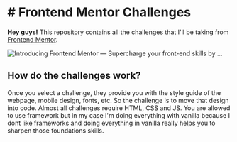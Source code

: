 # # Frontend Mentor Challenges

**Hey guys!**  This repository contains all the challenges that I'll be taking from [Frontend Mentor](https://www.frontendmentor.io/).

![Introducing Frontend Mentor — Supercharge your front-end skills by ...](https://hackernoon.com/hn-images/1*-hIB6UEfk3CAJhpcYYkauw.png)


## How do the challenges work?
Once you select a challenge, they provide you with the style guide of the webpage, mobile design, fonts, etc.
So the challenge is to move that design into code. Almost all challenges require HTML, CSS and JS. 
You are allowed to use framework but in my case I'm doing everything with vanilla because I dont like frameworks and doing everything in vanilla really helps you to sharpen those foundations skills.
